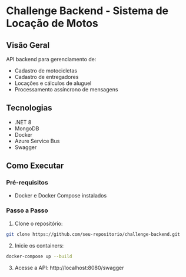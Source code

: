 # Challenge Backend - Sistema de Locação de Motos

## Visão Geral
API backend para gerenciamento de:
- Cadastro de motocicletas
- Cadastro de entregadores
- Locações e cálculos de aluguel
- Processamento assíncrono de mensagens

## Tecnologias
- .NET 8
- MongoDB
- Docker
- Azure Service Bus
- Swagger

## Como Executar

### Pré-requisitos
- Docker e Docker Compose instalados

### Passo a Passo
1. Clone o repositório:
```bash
git clone https://github.com/seu-repositorio/challenge-backend.git
```
2. Inicie os containers:
```bash
docker-compose up --build
```

3. Acesse a API:
http://localhost:8080/swagger
